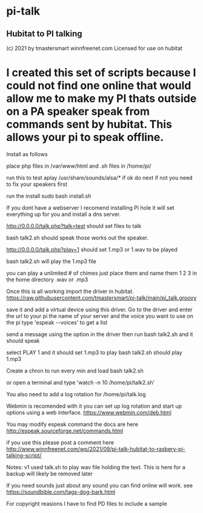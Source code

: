 # pi-talk
Hubitat to PI talking 
----------------------------------------------------------------------------------------
(c) 2021 by tmastersmart winnfreenet.com
Licensed for use on hubitat


I created this set of scripts because I could not find one online that would allow
me to make my PI thats outside on a PA speaker speak from commands sent by hubitat.
This allows your pi to speak offline. 
=========================================================================================


Install as follows

place php files in /var/www/html
and .sh files in /home/pi/

run this to test
aplay /usr/share/sounds/alsa/*
if ok do next if not you need to fix your speakers first

run the install 
sudo bash install.sh

If you dont have a webserver I recomend installing Pi hole it will set everything up for you and install a dns server. 

http://0.0.0.0/talk.php?talk=test should set files to talk

bash talk2.sh   should speak those works out the speaker.

http://0.0.0.0/talk.php?play=1 should set 1.mp3 or 1.wav  to be played

bash talk2.sh   will play the 1.mp3 file

you can play a unlimited # of chimes just place them and name them 1 2 3 in the home directory
.wav or .mp3

Once this is all working import the driver in hubitat.
https://raw.githubusercontent.com/tmastersmart/pi-talk/main/pi_talk.groovy

save it and add a virtual device using this driver.
Go to the driver and enter the url to your pi the name of your server and the voice you want to use
on the pi type 'espeak --voices' to get a list

send a message using the option in the driver then run
bash talk2.sh  and it should speak

select PLAY 1 and it should set 1.mp3 to play
bash talk2.sh should play 1.mp3


Create a chron to run every min and load bash talk2.sh

or open a terminal and type 'watch -n 10 /home/pi/talk2.sh'


You also need to add a log rotation for /home/pi/talk.log

Webmin is recomended with it you can set up log rotation and start up options using a web interface. 
https://www.webmin.com/deb.html

You may modify espeak command the docs are here
http://espeak.sourceforge.net/commands.html


if you use this please post a comment here
http://www.winnfreenet.com/wp/2021/09/pi-talk-hubitat-to-rasbery-pi-talking-script/


Notes: v1 used talk.sh to play wav file holding the text. This is here for a backup
will likely be removed later


If you need sounds just about any sound you can find online will work.
see   https://soundbible.com/tags-dog-bark.html  

For copyright reasions I have to find PD files to include a sample


